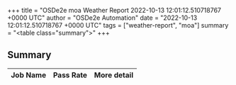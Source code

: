 +++
title = "OSDe2e moa Weather Report 2022-10-13 12:01:12.510718767 +0000 UTC"
author = "OSDe2e Automation"
date = "2022-10-13 12:01:12.510718767 +0000 UTC"
tags = ["weather-report", "moa"]
summary = "<table class=\"summary\"></table>"
+++
## Summary

| Job Name | Pass Rate | More detail |
|----------|-----------|-------------|




